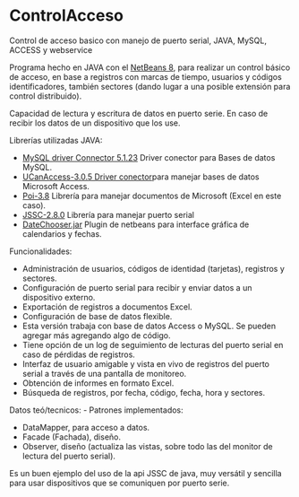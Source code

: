 # ControlAcceso
Control de acceso basico con manejo de puerto serial, JAVA, MySQL, ACCESS y webservice

Programa hecho en JAVA con el [NetBeans 8](https://netbeans.org/downloads/index.html), para realizar un control básico de acceso, en base a registros con marcas de tiempo, usuarios y códigos identificadores, también sectores (dando lugar a una posible extensión para control distribuido).

Capacidad de lectura y escritura de datos en puerto serie. En caso de recibir los datos de un dispositivo que los use.

Librerías utilizadas JAVA:
+ [MySQL driver Connector 5.1.23](http://dev.mysql.com/downloads/connector/) Driver conector para Bases de datos MySQL.
+ [UCanAccess-3.0.5 Driver conector](http://ucanaccess.sourceforge.net/site.html)para manejar bases de datos Microsoft Access.
+ [Poi-3.8](https://poi.apache.org/download.html) Librería para manejar documentos de Microsoft (Excel en este caso).
+ [JSSC-2.8.0](https://github.com/scream3r/java-simple-serial-connector) Librería para manejar puerto serial
+ [DateChooser.jar](http://plugins.netbeans.org/plugin/658/jdatechooser-1-2) Plugin de netbeans para interface gráfica de calendarios y fechas.

Funcionalidades:
+ Administración de usuarios, códigos de identidad (tarjetas), registros y sectores.
+ Configuración de puerto serial para recibir y enviar datos a un dispositivo externo.
+ Exportación de registros a documentos Excel.
+ Configuración de base de datos flexible.
+ Esta versión trabaja con base de datos Access o MySQL. Se pueden agregar más agregando algo de código.
+ Tiene opción de un log de seguimiento de lecturas del puerto serial en caso de pérdidas de registros.
+ Interfaz de usuario amigable y vista en vivo de registros del puerto serial a través de una pantalla de monitoreo.
+ Obtención de informes en formato Excel.
+ Búsqueda de registros, por fecha, código, fecha, hora y sectores.

Datos teó/tecnicos: - Patrones implementados:
+ DataMapper, para acceso a datos.
+ Facade (Fachada), diseño.
+ Observer, diseño (actualiza las vistas, sobre todo las del monitor de lectura del puerto serial).

Es un buen ejemplo del uso de la api JSSC de java, muy versátil y sencilla para usar dispositivos que se comuniquen por puerto serie.
